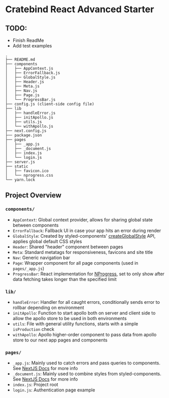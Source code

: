 # Cratebind React Advanced Starter

## TODO:
- Finish ReadMe
- Add test examples

```
.
├── README.md
├── components
│   ├── AppContext.js
│   ├── ErrorFallback.js
│   ├── GlobalStyle.js
│   ├── Header.js
│   ├── Meta.js
│   ├── Nav.js
│   ├── Page.js
│   └── ProgressBar.js
├── config.js (client-side config file)
├── lib
│   ├── handleError.js
│   ├── initApollo.js
│   ├── utils.js
│   └── withApollo.js
├── next.config.js
├── package.json
├── pages
│   ├── _app.js
│   ├── _document.js
│   ├── index.js
│   └── login.js
├── server.js
├── static
│   ├── favicon.ico
│   └── nprogress.css
└── yarn.lock
```

## Project Overview
### `components/`
- `AppContext`: Global context provider, allows for sharing global state between components
- `ErrorFallback`: Fallback UI in case your app hits an error during render
- `GlobalStyle`: Created by styled-components' [createGlobalStyle](https://www.styled-components.com/docs/api#createglobalstyle) API, applies global default CSS styles
- `Header`: Shared "header" component between pages
- `Meta`: Standard metatags for responsiveness, favicons and site title
- `Nav`: Generic navigation bar
- `Page`: Wrapper component for all page components (used in `pages/_app.js`)
- `ProgressBar`: React implementation for [NProgress](http://ricostacruz.com/nprogress/), set to only show after data fetching takes longer than the specified limit

### `lib/`
- `handleError`: Handler for all caught errors, conditionally sends error to rollbar depending on environment
- `initApollo`: Function to start apollo both on server and client side to allow the apollo store to be used in both environments
- `utils`: File with general utility functions, starts with a simple `isProduction` check
- `withApollo`: Apollo higher-order component to pass data from apollo store to our next app pages and components

### `pages/`
- `_app.js`: Mainly used to catch errors and pass queries to components. See [NextJS Docs](https://nextjs.org/docs/#custom-app) for more info
- `_document.js`: Mainly used to combine styles from styled-components. See [NextJS Docs](https://nextjs.org/docs/#custom-document) for more info
- `index.js`: Project root
- `login.js`: Authentication page example
